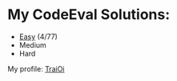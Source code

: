 # My CodeEval Solutions:

 * [Easy](https://github.com/TraiOi/CodeEval/tree/master/Easy#easy) (4/77)
 * Medium
 * Hard

My profile: [TraiOi](https://www.codeeval.com/profile/TraiOi/)